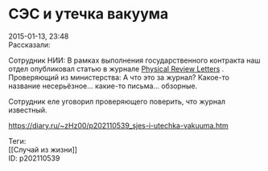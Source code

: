 СЭС и утечка вакуума
=====================

   
 2015-01-13, 23:48   
  Рассказали:   
   
 Сотрудник НИИ: В рамках выполнения государственного контракта наш отдел опубликовал статью в журнале  [Physical Review Letters](https://ru.wikipedia.org/wiki/Physical_Review_Letters)  .   
 Проверяющий из министерства: А что это за журнал? Какое-то название несерьёзное... какие-то письма... обзорные.   
   
 Сотрудник еле уговорил проверяющего поверить, что журнал известный.   
    
 <https://diary.ru/~zHz00/p202110539_sjes-i-utechka-vakuuma.htm>   
   
 Теги:   
 [[Случай из жизни]]   
 ID: p202110539